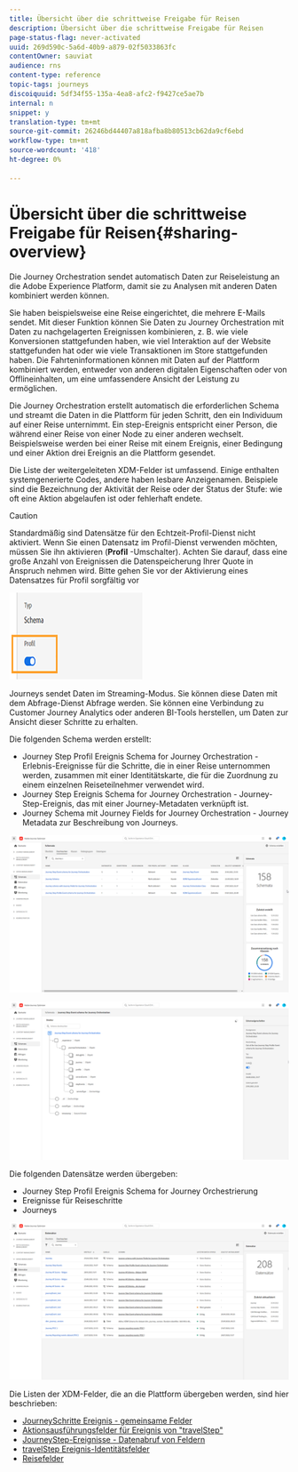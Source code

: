 ```yaml
---
title: Übersicht über die schrittweise Freigabe für Reisen
description: Übersicht über die schrittweise Freigabe für Reisen
page-status-flag: never-activated
uuid: 269d590c-5a6d-40b9-a879-02f5033863fc
contentOwner: sauviat
audience: rns
content-type: reference
topic-tags: journeys
discoiquuid: 5df34f55-135a-4ea8-afc2-f9427ce5ae7b
internal: n
snippet: y
translation-type: tm+mt
source-git-commit: 26246bd44407a818afba8b80513cb62da9cf6ebd
workflow-type: tm+mt
source-wordcount: '418'
ht-degree: 0%

---
```



# Übersicht über die schrittweise Freigabe für Reisen{#sharing-overview}

Die Journey Orchestration sendet automatisch Daten zur Reiseleistung an die Adobe Experience Platform, damit sie zu Analysen mit anderen Daten kombiniert werden können.

Sie haben beispielsweise eine Reise eingerichtet, die mehrere E-Mails sendet. Mit dieser Funktion können Sie Daten zu Journey Orchestration mit Daten zu nachgelagerten Ereignissen kombinieren, z. B. wie viele Konversionen stattgefunden haben, wie viel Interaktion auf der Website stattgefunden hat oder wie viele Transaktionen im Store stattgefunden haben. Die Fahrteninformationen können mit Daten auf der Plattform kombiniert werden, entweder von anderen digitalen Eigenschaften oder von Offlineinhalten, um eine umfassendere Ansicht der Leistung zu ermöglichen.

Die Journey Orchestration erstellt automatisch die erforderlichen Schema und streamt die Daten in die Plattform für jeden Schritt, den ein Individuum auf einer Reise unternimmt. Ein step-Ereignis entspricht einer Person, die während einer Reise von einer Node zu einer anderen wechselt. Beispielsweise werden bei einer Reise mit einem Ereignis, einer Bedingung und einer Aktion drei Ereignis an die Plattform gesendet.

Die Liste der weitergeleiteten XDM-Felder ist umfassend. Einige enthalten systemgenerierte Codes, andere haben lesbare Anzeigenamen. Beispiele sind die Bezeichnung der Aktivität der Reise oder der Status der Stufe: wie oft eine Aktion abgelaufen ist oder fehlerhaft endete.

>[!CAUTION]
>
>Standardmäßig sind Datensätze für den Echtzeit-Profil-Dienst nicht aktiviert. Wenn Sie einen Datensatz im Profil-Dienst verwenden möchten, müssen Sie ihn aktivieren (**Profil** -Umschalter). Achten Sie darauf, dass eine große Anzahl von Ereignissen die Datenspeicherung Ihrer Quote in Anspruch nehmen wird. Bitte gehen Sie vor der Aktivierung eines Datensatzes für Profil sorgfältig vor
>
>![](../assets/sharing4.png)

Journeys sendet Daten im Streaming-Modus. Sie können diese Daten mit dem Abfrage-Dienst Abfrage werden. Sie können eine Verbindung zu Customer Journey Analytics oder anderen BI-Tools herstellen, um Daten zur Ansicht dieser Schritte zu erhalten.

Die folgenden Schema werden erstellt:

* Journey Step Profil Ereignis Schema for Journey Orchestration - Erlebnis-Ereignisse für die Schritte, die in einer Reise unternommen werden, zusammen mit einer Identitätskarte, die für die Zuordnung zu einem einzelnen Reiseteilnehmer verwendet wird.
* Journey Step Ereignis Schema for Journey Orchestration - Journey-Step-Ereignis, das mit einer Journey-Metadaten verknüpft ist.
* Journey Schema mit Journey Fields for Journey Orchestration - Journey Metadata zur Beschreibung von Journeys.

![](../assets/sharing1.png)

![](../assets/sharing2.png)

Die folgenden Datensätze werden übergeben:

* Journey Step Profil Ereignis Schema for Journey Orchestrierung
* Ereignisse für Reiseschritte
* Journeys

![](../assets/sharing3.png)

Die Listen der XDM-Felder, die an die Plattform übergeben werden, sind hier beschrieben:

* [JourneySchritte Ereignis - gemeinsame Felder](../building-journeys/sharing-common-fields.md)
* [Aktionsausführungsfelder für Ereignis von &quot;travelStep&quot;](../building-journeys/sharing-execution-fields.md)
* [JourneyStep-Ereignisse - Datenabruf von Feldern](../building-journeys/sharing-fetch-fields.md)
* [travelStep Ereignis-Identitätsfelder](../building-journeys/sharing-identity-fields.md)
* [Reisefelder](../building-journeys/sharing-journey-fields.md)

